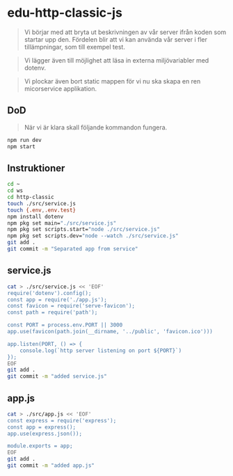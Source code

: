# edu-http-classic-js

> Vi börjar med att bryta ut beskrivningen av vår server ifrån koden som startar upp den. Fördelen blir att vi kan använda vår server i fler tillämpningar, som till exempel test. 

> Vi lägger även till möjlighet att läsa in externa miljövariabler med dotenv.

> Vi plockar även bort static mappen för vi nu ska skapa en ren micorservice applikation.

## DoD

> När vi är klara skall följande kommandon fungera.

```bash
npm run dev
npm start
```

## Instruktioner

```bash
cd ~
cd ws
cd http-classic
touch ./src/service.js
touch {.env,.env.test}
npm install dotenv
npm pkg set main="./src/service.js"
npm pkg set scripts.start="node ./src/service.js"
npm pkg set scripts.dev="node --watch ./src/service.js"
git add .
git commit -m "Separated app from service"
```

## service.js

```bash
cat > ./src/service.js << 'EOF'
require('dotenv').config();
const app = require('./app.js');
const favicon = require('serve-favicon');
const path = require('path');

const PORT = process.env.PORT || 3000
app.use(favicon(path.join(__dirname, '../public', 'favicon.ico')))

app.listen(PORT, () => {
    console.log(`http server listening on port ${PORT}`)
});
EOF
git add .
git commit -m "added service.js"
```

## app.js

```bash
cat > ./src/app.js << 'EOF'
const express = require('express');
const app = express();
app.use(express.json());

module.exports = app;
EOF
git add .
git commit -m "added app.js"
```

